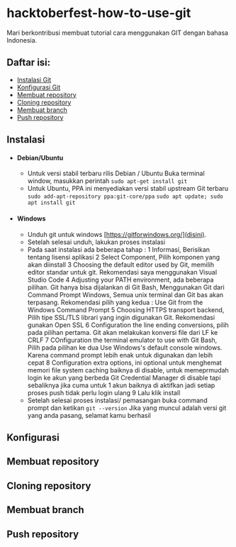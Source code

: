# hacktoberfest-how-to-use-git
Mari berkontribusi membuat tutorial cara menggunakan GIT dengan bahasa Indonesia.

## Daftar isi:

- [Instalasi Git](#instalasi)
- [Konfigurasi Git](#konfigurasi)
- [Membuat repository](#membuat-repository)
- [Cloning repository](#cloning-repository)
- [Membuat branch](#membuat-branch)
- [Push repository](#push-repository)

## Instalasi

- #### Debian/Ubuntu
    - Untuk versi stabil terbaru rilis Debian / Ubuntu
        Buka terminal window, masukkan perintah
        `sudo apt-get install git`
    - Untuk Ubuntu, PPA ini menyediakan versi stabil upstream Git terbaru
        `sudo add-apt-repository ppa:git-core/ppa` 
        `sudo apt update; sudo apt install git`
- #### Windows
    - Unduh git untuk windows [https://gitforwindows.org/](disini).
    - Setelah selesai unduh, lakukan proses instalasi
    - Pada saat instalasi ada beberapa tahap :
        1 Informasi, Berisikan tentang lisensi aplikasi
        2 Select Component, Pilih komponen yang akan diinstall
        3 Choosing the default editor used by Git, memilih editor standar untuk git. Rekomendasi saya menggunakan Visual Studio Code
        4 Adjusting your PATH environment, ada beberapa pilihan. Git hanya bisa dijalankan di Git Bash, Menggunakan Git dari Command Prompt Windows, Semua unix terminal dan Git bas akan terpasang. Rekomendasi pilih yang kedua : Use Git from the Windows Command Prompt
        5 Choosing HTTPS transport backend, Pilih tipe SSL/TLS librari yang ingin digunakan Git. Rekomendasi gunakan Open SSL
        6 Configuration the line ending conversions, pilih pada pilihan pertama. Git akan melakukan konversi file dari LF ke CRLF
        7 COnfiguration the terminal emulator to use with Git Bash, Pilih pada pilihan ke dua Use Windows's default console windows. Karena command prompt lebih enak untuk digunakan dan lebih cepat
        8 Configuration extra options, ini optional untuk menghemat memori file system caching baiknya di disable, untuk memeprmudah login ke akun yang berbeda Git Credential Manager di disable tapi sebaliknya jika cuma untuk 1 akun baiknya di aktifkan jadi setiap proses push tidak perlu login ulang
        9 Lalu klik install
    - Setelah selesai proses instalasi/ pemasangan buka command prompt dan ketikan
        `git --version`
        Jika yang muncul adalah versi git yang anda pasang, selamat kamu berhasil


## Konfigurasi

## Membuat repository

## Cloning repository

## Membuat branch

## Push repository
